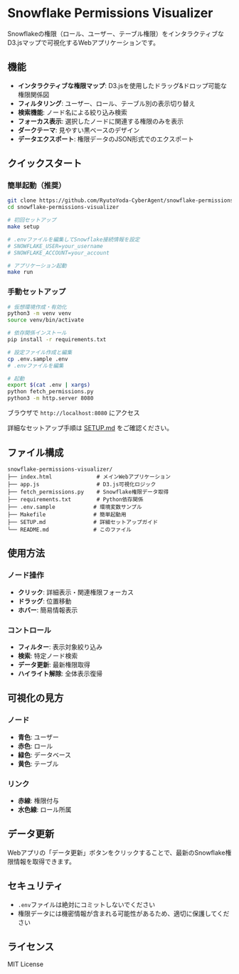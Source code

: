 # Snowflake Permissions Visualizer

Snowflakeの権限（ロール、ユーザー、テーブル権限）をインタラクティブなD3.jsマップで可視化するWebアプリケーションです。

## 機能

- **インタラクティブな権限マップ**: D3.jsを使用したドラッグ&ドロップ可能な権限関係図
- **フィルタリング**: ユーザー、ロール、テーブル別の表示切り替え
- **検索機能**: ノード名による絞り込み検索
- **フォーカス表示**: 選択したノードに関連する権限のみを表示
- **ダークテーマ**: 見やすい黒ベースのデザイン
- **データエクスポート**: 権限データのJSON形式でのエクスポート

## クイックスタート

### 簡単起動（推奨）
```bash
git clone https://github.com/RyutoYoda-CyberAgent/snowflake-permissions-visualizer.git
cd snowflake-permissions-visualizer

# 初回セットアップ
make setup

# .envファイルを編集してSnowflake接続情報を設定
# SNOWFLAKE_USER=your_username
# SNOWFLAKE_ACCOUNT=your_account

# アプリケーション起動
make run
```

### 手動セットアップ
```bash
# 仮想環境作成・有効化
python3 -m venv venv
source venv/bin/activate

# 依存関係インストール
pip install -r requirements.txt

# 設定ファイル作成と編集
cp .env.sample .env
# .envファイルを編集

# 起動
export $(cat .env | xargs)
python fetch_permissions.py
python3 -m http.server 8080
```

ブラウザで `http://localhost:8080` にアクセス

詳細なセットアップ手順は [SETUP.md](SETUP.md) をご確認ください。

## ファイル構成

```
snowflake-permissions-visualizer/
├── index.html              # メインWebアプリケーション
├── app.js                  # D3.js可視化ロジック
├── fetch_permissions.py    # Snowflake権限データ取得
├── requirements.txt        # Python依存関係
├── .env.sample            # 環境変数サンプル
├── Makefile               # 簡単起動用
├── SETUP.md               # 詳細セットアップガイド
└── README.md              # このファイル
```

## 使用方法

### ノード操作
- **クリック**: 詳細表示・関連権限フォーカス
- **ドラッグ**: 位置移動
- **ホバー**: 簡易情報表示

### コントロール
- **フィルター**: 表示対象絞り込み
- **検索**: 特定ノード検索
- **データ更新**: 最新権限取得
- **ハイライト解除**: 全体表示復帰

## 可視化の見方

### ノード
- **青色**: ユーザー
- **赤色**: ロール
- **緑色**: データベース
- **黄色**: テーブル

### リンク
- **赤線**: 権限付与
- **水色線**: ロール所属

## データ更新

Webアプリの「データ更新」ボタンをクリックすることで、最新のSnowflake権限情報を取得できます。

## セキュリティ

- `.env`ファイルは絶対にコミットしないでください
- 権限データには機密情報が含まれる可能性があるため、適切に保護してください

## ライセンス

MIT License